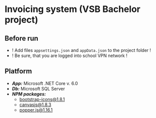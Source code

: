 # Invoicing system (VSB Bachelor project)

## Before run
- ! Add files ```appsettings.json``` and ```appData.json``` to the project folder !
- ! Be sure, that you are logged into school VPN network !

## Platform
- ***App:*** Microsoft .NET Core v. 6.0
- ***Db:*** Microsoft SQL Server
- ***NPM packages:***
  - bootstrap-icons@1.8.1
  - canvasjs@1.8.3
  - popper.js@1.16.1
